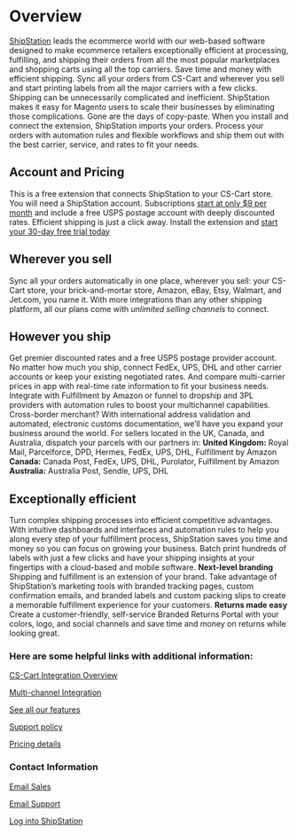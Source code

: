 # Overview
 [ShipStation](https://www.shipstation.com/)  leads the ecommerce world with our web-based software designed to make ecommerce retailers exceptionally efficient at processing, fulfilling, and shipping their orders from all the most popular marketplaces and shopping carts using all the top carriers.
Save time and money with efficient shipping. Sync all your orders from CS-Cart and wherever you sell and start printing labels from all the major carriers with a few clicks.
Shipping can be unnecessarily complicated and inefficient. ShipStation makes it easy for Magento users to scale their businesses by eliminating those complications. Gone are the days of copy-paste. When you install and connect the extension, ShipStation imports your orders. Process your orders with automation rules and flexible workflows and ship them out with the best carrier, service, and rates to fit your needs.
 
## Account and Pricing
This is a free extension that connects ShipStation to your CS-Cart store. You will need a ShipStation account. Subscriptions [start at only $9 per month](https://www.shipstation.com/pricing/)  and include a free USPS postage account with deeply discounted rates.
Efficient shipping is just a click away. Install the extension and  [start your 30-day free trial today](https://www.shipstation.com/) 
 
## Wherever you sell
Sync all your orders automatically in one place, wherever you sell: your CS-Cart store, your brick-and-mortar store, Amazon, eBay, Etsy, Walmart, and Jet.com, you name it. With more integrations than any other shipping platform, all our plans come with *unlimited selling channels* to connect.
 
## However you ship
Get premier discounted rates and a free USPS postage provider account. No matter how much you ship, connect FedEx, UPS, DHL and other carrier accounts or keep your existing negotiated rates. And compare multi-carrier prices in app with real-time rate information to fit your business needs.
Integrate with Fulfillment by Amazon or funnel to dropship and 3PL providers with automation rules to boost your multichannel capabilities.
Cross-border merchant? With international address validation and automated, electronic customs documentation, we’ll have you expand your business around the world. For sellers located in the UK, Canada, and Australia, dispatch your parcels with our partners in:
**United Kingdom:** Royal Mail, Parcelforce, DPD, Hermes, FedEx, UPS, DHL, Fulfillment by Amazon
**Canada:** Canada Post, FedEx, UPS, DHL, Purolator, Fulfillment by Amazon
**Australia:** Australia Post, Sendle, UPS, DHL
 
## Exceptionally efficient
Turn complex shipping processes into efficient competitive advantages. With intuitive dashboards and interfaces and automation rules to help you along every step of your fulfillment process, ShipStation saves you time and money so you can focus on growing your business.
Batch print hundreds of labels with just a few clicks and have your shipping insights at your fingertips with a cloud-based and mobile software.
**Next-level branding**
Shipping and fulfillment is an extension of your brand. Take advantage of ShipStation’s marketing tools with branded tracking pages, custom confirmation emails, and branded labels and custom packing slips to create a memorable fulfillment experience for your customers.
**Returns made easy**
Create a customer-friendly, self-service Branded Returns Portal with your colors, logo, and social channels and save time and money on returns while looking great.
 
### Here are some helpful links with additional information:
 [CS-Cart Integration Overview](https://www.shipstation.com/partners/cs-cart/) 

 [Multi-channel Integration](http://www.shipstation.com/partners/) 

 [See all our features](http://www.shipstation.com/features/) 

 [Support policy](http://www.shipstation.com/Support-Policy/) 

 [Pricing details](http://www.shipstation.com/pricing) 

### Contact Information
 [Email Sales](mailto:sales@shipstation.com)

 [Email Support](mailto:support@shipstation.com)

 [Log into ShipStation](https://app.shipstation.com/)
